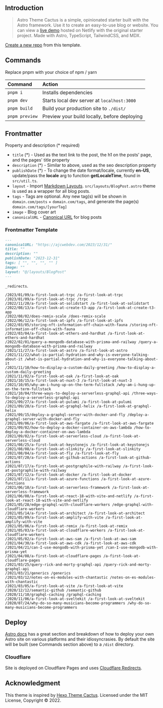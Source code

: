 ## Introduction

> Astro Theme Cactus is a simple, opinionated starter built with the Astro framework. Use it to create an easy-to-use blog or website. You can view a [live demo](https://astro-theme-cactus.netlify.app/) hosted on Netlify with the original starter project. Made with Astro, TypeScript, TailwindCSS, and MDX.

[Create a new repo](https://github.com/chrismwilliams/astro-theme-cactus/generate) from this template.

## Commands

Replace pnpm with your choice of npm / yarn

| Command        | Action                                       |
| :------------- | :------------------------------------------- |
| `pnpm i`       | Installs dependencies                        |
| `pnpm dev`     | Starts local dev server at `localhost:3000`  |
| `pnpm build`   | Build your production site to `./dist/`      |
| `pnpm preview` | Preview your build locally, before deploying |

## Frontmatter

Property and description (* required)

- `title` (*) - Used as the text link to the post, the h1 on the posts' page, and the pages' title property
- `description` (*) - Similar to above, used as the seo description property
- `publishDate` (*) - To change the date format/locale, currently **en-US**, update/pass the **locale** arg to function **getLocaleTime**, found in `src/util.ts`.
- `layout` - Import [Markdown Layouts](https://docs.astro.build/en/core-concepts/layouts/#markdown-layouts). `src/layouts/BlogPost.astro` theme is used as a wrapper for all blog posts.
- `tags` - Tags are optional. Any new tag(s) will be shown in `domain.com/posts` + `domain.com/tags`, and generate the page(s) `domain.com/tags/[yourTag]`
- `image` - Blog cover art
- `canonicalURL` - [Canonical URL](https://developers.google.com/search/docs/crawling-indexing/consolidate-duplicate-urls) for blog posts

### Frontmatter Template

```markdown
---
canonicalURL: "https://ajcwebdev.com/2023/12/31/"
title: ""
description: ""
publishDate: "2023-12-31"
tags: [ "", "", "", "" ]
image: ""
layout: "@/layouts/BlogPost"
---
```

`_redirects`.

```
/2023/01/09/a-first-look-at-trpc /a-first-look-at-trpc
/2023/01/09/a-first-look-at-trpc /trpc
/2022/11/20/a-first-look-at-solidstart /a-first-look-at-solidstart
/2022/08/13/a-first-look-at-create-t3-app /a-first-look-at-create-t3-app
/2022/08/02/does-remix-scale /does-remix-scale
/2022/06/12/a-first-look-at-ipfs /a-first-look-at-ipfs
/2022/03/05/storing-nft-information-off-chain-with-fauna /storing-nft-information-off-chain-with-fauna
/2022/03/04/a-first-look-at-ethers-and-hardhat /a-first-look-at-ethers-and-hardhat
/2022/02/01/query-a-mongodb-database-with-prisma-and-railway /query-a-mongodb-database-with-prisma-and-railway
/2021/11/27/a-first-look-at-astro /a-first-look-at-astro
/2021/11/22/what-is-partial-hydration-and-why-is-everyone-talking-about-it /what-is-partial-hydration-and-why-is-everyone-talking-about-it
/2021/11/10/how-to-display-a-custom-daily-greeting /how-to-display-a-custom-daily-greeting
/2021/11/02/a-first-look-at-oak /a-first-look-at-oak
/2021/10/15/a-first-look-at-nuxt-3 /a-first-look-at-nuxt-3
/2021/10/05/why-am-i-hung-up-on-the-term-fullstack /why-am-i-hung-up-on-the-term-fullstack
/2021/10/04/three-ways-to-deploy-a-serverless-graphql-api /three-ways-to-deploy-a-serverless-graphql-api
/2021/09/27/a-first-look-at-pulumi /a-first-look-at-pulumi
/2021/09/20/a-first-look-at-graphql-helix /a-first-look-at-graphql-helix
/2021/09/15/deploy-a-graphql-server-with-docker-and-fly /deploy-a-graphql-server-with-docker-and-fly
/2021/09/06/a-first-look-at-aws-fargate /a-first-look-at-aws-fargate
/2021/09/02/how-to-deploy-a-docker-container-on-aws-lambda /how-to-deploy-a-docker-container-on-aws-lambda
/2021/09/02/a-first-look-at-serverless-cloud /a-first-look-at-serverless-cloud
/2021/08/25/a-first-look-at-keystonejs /a-first-look-at-keystonejs
/2021/08/08/a-first-look-at-slinkity /a-first-look-at-slinkity
/2021/08/04/a-first-look-at-fly /a-first-look-at-fly
/2021/07/20/a-first-look-at-github-actions /a-first-look-at-github-actions
/2021/07/17/a-first-look-at-postgraphile-with-railway /a-first-look-at-postgraphile-with-railway
/2021/07/12/a-first-look-at-docker /a-first-look-at-docker
/2021/07/11/a-first-look-at-azure-functions /a-first-look-at-azure-functions
/2021/06/10/a-first-look-at-serverless-framework /a-first-look-at-serverless-framework
/2021/06/08/a-first-look-at-react-18-with-vite-and-netlify /a-first-look-at-react-18-with-vite-and-netlify
/2021/05/28/edge-graphql-with-cloudflare-workers /edge-graphql-with-cloudflare-workers
/2021/05/14/a-first-look-at-architect /a-first-look-at-architect
/2021/05/09/a-first-look-at-amplify-with-vite /a-first-look-at-amplify-with-vite
/2021/05/06/a-first-look-at-remix /a-first-look-at-remix
/2021/05/03/a-first-look-at-cloudflare-workers /a-first-look-at-cloudflare-workers
/2021/05/02/a-first-look-at-aws-sam /a-first-look-at-aws-sam
/2021/04/30/a-first-look-at-aws-cdk /a-first-look-at-aws-cdk
/2021/04/21/can-I-use-mongodb-with-prisma-yet /can-I-use-mongodb-with-prisma-yet
/2021/04/08/a-first-look-at-cloudflare-pages /a-first-look-at-cloudflare-pages
/2021/03/25/query-rick-and-morty-graphql-api /query-rick-and-morty-graphql-api
/2021/03/21/generics /generics
/2021/03/12/notes-on-es-modules-with-chantastic /notes-on-es-modules-with-chantastic
/2021/03/05/a-first-look-at-vite /a-first-look-at-vite
/2020/12/12/semantic-github /semantic-github
/2020/11/10/graphql-caching /graphql-caching
/2020/11/06/a-first-look-at-sveltekit /a-first-look-at-sveltekit
/2020/07/24/why-do-so-many-musicians-become-programmers /why-do-so-many-musicians-become-programmers
```

## Deploy

[Astro docs](https://docs.astro.build/en/guides/deploy/) has a great section and breakdown of how to deploy your own Astro site on various platforms and their idiosyncrasies. By default the site will be built (see Commands section above) to a `/dist` directory.

### Cloudflare

Site is deployed on Cloudflare Pages and uses [Cloudflare Redirects](https://developers.cloudflare.com/pages/platform/redirects/).

## Acknowledgment

This theme is inspired by [Hexo Theme Cactus](https://github.com/probberechts/hexo-theme-cactus). Licensed under the MIT License, Copyright © 2022.